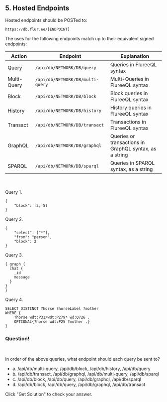 ## 5. Hosted Endpoints

Hosted endpoints should be POSTed to:

```
https://db.flur.ee/[ENDPOINT]
```

The uses for the following endpoints match up to their equivalent signed endpoints:

Action | Endpoint | Explanation 
-- | -- | --
Query | `/api/db/NETWORK/DB/query` | Queries in FlureeQL syntax
Multi-Query | `/api/db/NETWORK/DB/multi-query` | Multi-Queries in FlureeQL syntax
Block | `/api/db/NETWORK/DB/block` | Block queries in FlureeQL syntax
History |  `/api/db/NETWORK/DB/history`| History queries in FlureeQL syntax
Transact | `/api/db/NETWORK/DB/transact` | Transactions in FlureeQL syntax
GraphQL | `/api/db/NETWORK/DB/graphql` | Queries or transactions in GraphQL syntax, as a string
SPARQL | `/api/db/NETWORK/DB/sparql` | Queries in SPARQL syntax, as a string

<br/>
<br/>
Query 1. 

```
{
    "block": [3, 5]
}
```

Query 2.

```
{
    "select": ["*"],
    "from": "person",
    "block": 2
}
```

Query 3. 

```
{ graph {
  chat {
    _id
    message
  }
}
}
```

Query 4. 

```
SELECT DISTINCT ?horse ?horseLabel ?mother 
WHERE {
    ?horse wdt:P31/wdt:P279* wd:Q726 .    
    OPTIONAL{?horse wdt:P25 ?mother .}
}
```

<div class="challenge">
<h3>Question!</h3>
<br/>
<p>In order of the above queries, what endpoint should each query be sent to?</p>
<ul>
    <li>a. /api/db/multi-query, /api/db/block, /api/db/history, /api/db/query </li>
    <li>b.  /api/db/transact, /api/db/graphql, /api/db/multi-query, /api/db/sparql </li>
    <li>c. /api/db/block, /api/db/query, /api/db/graphql, /api/db/sparql </li>
    <li>d. /api/db/block, /api/db/query, /api/db/graphql, /api/db/transact </li>
</ul>
<p>Click "Get Solution" to check your answer. </p>
</div>
<br/>
<br/>





